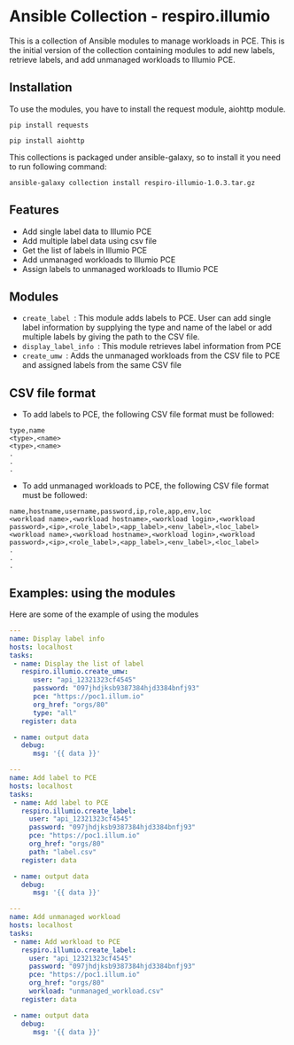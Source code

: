 # Ansible Collection - respiro.illumio

This is a collection of Ansible modules to manage workloads in PCE. This is the initial version of the collection containing modules to add new labels, retrieve labels, and add unmanaged workloads to Illumio PCE. 

## Installation

To use the modules, you have to install the request module, aiohttp module.

```
pip install requests
```
```
pip install aiohttp
```
This collections is packaged under ansible-galaxy, so to install it you need to run following command:

```ansible
ansible-galaxy collection install respiro-illumio-1.0.3.tar.gz
```

## Features

* Add single label data to Illumio PCE
* Add multiple label data using csv file
* Get the list of labels in Illumio PCE
* Add unmanaged workloads to Illumio PCE
* Assign labels to unmanaged workloads to Illumio PCE

## Modules

* ``` create_label  ```: This module adds labels to PCE. User can add single label information by supplying the type and name of the label or add multiple labels by giving the path to the CSV file.
* ``` display_label_info  ```: This module retrieves label information from PCE
* ``` create_umw  ```: Adds the unmanaged workloads from the CSV file to PCE and assigned labels from the same CSV file

## CSV file format

* To add labels to PCE, the following CSV file format must be followed:

```csv
type,name
<type>,<name>
<type>,<name>
.
.
.
```

* To add unmanaged workloads to PCE, the following CSV file format must be followed:

```csv
name,hostname,username,password,ip,role,app,env,loc
<workload name>,<workload hostname>,<workload login>,<workload password>,<ip>,<role_label>,<app_label>,<env_label>,<loc_label>
<workload name>,<workload hostname>,<workload login>,<workload password>,<ip>,<role_label>,<app_label>,<env_label>,<loc_label>
.
.
.
```
## Examples: using the modules
Here are some of the example of using the modules

```yaml
---
name: Display label info
hosts: localhost
tasks:
 - name: Display the list of label
   respiro.illumio.create_umw:
      user: "api_12321323cf4545"
      password: "097jhdjksb9387384hjd3384bnfj93"
      pce: "https://poc1.illum.io"
      org_href: "orgs/80"
      type: "all"
   register: data

 - name: output data
   debug:
      msg: '{{ data }}'
```

```yaml
---
name: Add label to PCE
hosts: localhost
tasks:
 - name: Add label to PCE
   respiro.illumio.create_label:
     user: "api_12321323cf4545"
     password: "097jhdjksb9387384hjd3384bnfj93"
     pce: "https://poc1.illum.io"
     org_href: "orgs/80"
     path: "label.csv"
   register: data 

 - name: output data
   debug:
      msg: '{{ data }}'
```
```yaml
---
name: Add unmanaged workload
hosts: localhost
tasks:
 - name: Add workload to PCE
   respiro.illumio.create_label:
     user: "api_12321323cf4545"
     password: "097jhdjksb9387384hjd3384bnfj93"
     pce: "https://poc1.illum.io"
     org_href: "orgs/80"
     workload: "unmanaged_workload.csv"
   register: data 

 - name: output data
   debug:
      msg: '{{ data }}'
```






